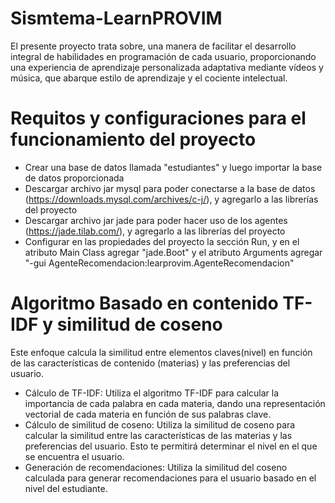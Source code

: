 # Sismtema-LearnPROVIM
El presente proyecto trata sobre, una manera de facilitar el desarrollo integral de habilidades en programación de cada usuario, proporcionando una experiencia de aprendizaje personalizada adaptativa mediante vídeos y música, que abarque estilo de aprendizaje y el cociente intelectual.
# Requitos y configuraciones para el funcionamiento del proyecto
* Crear una base de datos llamada "estudiantes" y luego importar la base de datos proporcionada
* Descargar archivo jar mysql para poder conectarse a la base de datos (https://downloads.mysql.com/archives/c-j/), y agregarlo a las librerías del proyecto
* Descargar archivo jar jade para poder hacer uso de los agentes (https://jade.tilab.com/), y agregarlo a las librerías del proyecto
* Configurar en las propiedades del proyecto la sección Run, y en el atributo Main Class agregar "jade.Boot" y el atributo Arguments agregar "-gui AgenteRecomendacion:learprovim.AgenteRecomendacion"
# Algoritmo Basado en contenido TF-IDF y similitud de coseno
Este enfoque calcula la similitud entre elementos claves(nivel) en función de las características de contenido (materias) y las preferencias del usuario.
* Cálculo de TF-IDF: Utiliza el algoritmo TF-IDF para calcular la importancia de cada palabra en cada materia, dando una representación vectorial de cada materia en función de sus palabras clave.
* Cálculo de similitud de coseno: Utiliza la similitud de coseno para calcular la similitud entre las características de las materias y las preferencias del usuario. Esto te permitirá determinar el nivel en el que se encuentra el usuario.
* Generación de recomendaciones: Utiliza la similitud del coseno calculada para generar recomendaciones para el usuario basado en el nivel del estudiante.
